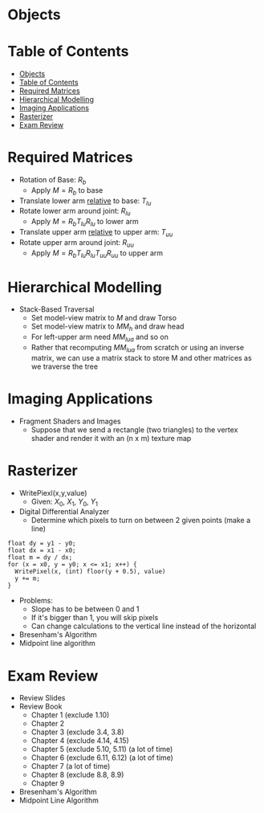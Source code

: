 # Objects

# Table of Contents

- [Objects](#objects)
- [Table of Contents](#table-of-contents)
- [Required Matrices](#required-matrices)
- [Hierarchical Modelling](#hierarchical-modelling)
- [Imaging Applications](#imaging-applications)
- [Rasterizer](#rasterizer)
- [Exam Review](#exam-review)

# Required Matrices

- Rotation of Base: $R_{b}$
  - Apply $M=R_{b}$ to base
- Translate lower arm <u>relative</u> to base: $T_{lu}$
- Rotate lower arm around joint: $R_{lu}$
  - Apply $M=R_{b}T_{lu}R_{lu}$ to lower arm
- Translate upper arm <u>relative</u> to upper arm: $T_{uu}$
- Rotate upper arm around joint: $R_{uu}$
  - Apply $M=R_{b}T_{lu}R_{lu}T_{uu}R_{uu}$ to upper arm

# Hierarchical Modelling

- Stack-Based Traversal
  - Set model-view matrix to $M$ and draw Torso
  - Set model-view matrix to $MM_{h}$ and draw head
  - For left-upper arm need $MM_{lua}$ and so on
  - Rather that recomputing $MM_{lua}$ from scratch or using an inverse matrix, we can use a matrix stack to store M and other matrices as we traverse the tree

# Imaging Applications

- Fragment Shaders and Images
  - Suppose that we send a rectangle (two triangles) to the vertex shader and render it with an (n x m) texture map

# Rasterizer

- WritePiexl(x,y,value)
  - Given: $X_{0}$, $X_{1}$, $Y_{0}$, $Y_{1}$
- Digital Differential Analyzer
  - Determine which pixels to turn on between 2 given points (make a line)
```
float dy = y1 - y0;
float dx = x1 - x0;
float m = dy / dx;
for (x = x0, y = y0; x <= x1; x++) {
  WritePixel(x, (int) floor(y + 0.5), value)
  y += m;
}
```
- Problems:
  - Slope has to be between 0 and 1
  - If it's bigger than 1, you will skip pixels
  - Can change calculations to the vertical line instead of the horizontal
- Bresenham's Algorithm
- Midpoint line algorithm

# Exam Review

- Review Slides
- Review Book
  - Chapter 1 (exclude 1.10)
  - Chapter 2
  - Chapter 3 (exclude 3.4, 3.8)
  - Chapter 4 (exclude 4.14, 4.15)
  - Chapter 5 (exclude 5.10, 5.11) (a lot of time)
  - Chapter 6 (exclude 6.11, 6.12) (a lot of time)
  - Chapter 7 (a lot of time)
  - Chapter 8 (exclude 8.8, 8.9)
  - Chapter 9
- Bresenham's Algorithm
- Midpoint Line Algorithm






